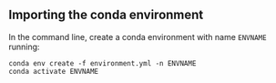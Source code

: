 ## Importing the conda environment

In the command line, create a conda environment with name `ENVNAME` running:

    conda env create -f environment.yml -n ENVNAME
    conda activate ENVNAME